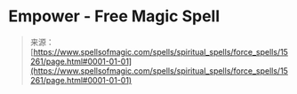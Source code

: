 <!--yml
category: 未分类
date: 2024-06-12 18:54:37
-->

# Empower - Free Magic Spell

> 来源：[https://www.spellsofmagic.com/spells/spiritual_spells/force_spells/15261/page.html#0001-01-01](https://www.spellsofmagic.com/spells/spiritual_spells/force_spells/15261/page.html#0001-01-01)